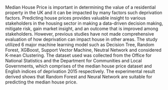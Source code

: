 Median House Price is important in determining the value of a residential property in the UK and it can be impacted by many factors such deprivation factors. Predicting house prices provides valuable insight to various stakeholders in the housing sector in making a data-driven decision making, mitigate risk, gain market insight, and an outcome that is improved among stakeholders. However, previous studies have not made comprehensive evaluation of how deprivation can impact house in other areas. The study utilized 6 major machine learning model such as Decision Tree, Random Forest, XGBoost, Support Vector Machine, Neutral Network and considered K-mean Clustering. The dataset used was collected from the Office for National Statistics and the Department for Communities and Local Governments, which comprises of the median house price dataset and English indices of deprivation 2015 respectively. The experimental result derived shows that Random Forest and Neural Network are suitable for predicting the median house price.
